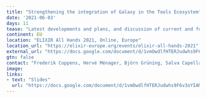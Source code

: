 ```yaml
---
title: "Strengthening the integration of Galaxy in the Tools Ecosystem"
date: '2021-06-03'
days: 11
tease: "Latest developments and plans, and discussion of current and future collaborations within ELIXIR."
continent: EU
location: "ELIXIR All Hands 2021, Online, Europe"
location_url: "https://elixir-europe.org/events/elixir-all-hands-2021"
external_url: "https://docs.google.com/document/d/1vmOwdlfHTERJudwhs9F6v3oYIAMi0wc5bJWsHDSqWRM/edit#heading=h.8yacamuak08k"
gtn: false
contact: "Frederik Coppens, Hervé Ménager, Björn Grüning, Salva Capella, Nicola Soranzo"
image:
links:
- text: "Slides"
  url: "https://docs.google.com/document/d/1vmOwdlfHTERJudwhs9F6v3oYIAMi0wc5bJWsHDSqWRM/edit#heading=h.8yacamuak08k"
---
```

